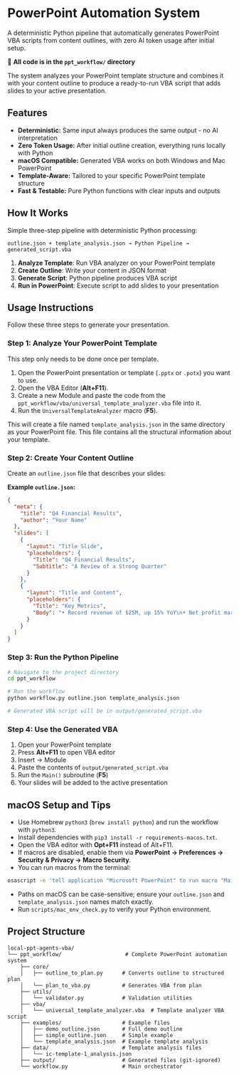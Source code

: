 # PowerPoint Automation System

A deterministic Python pipeline that automatically generates PowerPoint VBA scripts from content outlines, with zero AI token usage after initial setup.

📁 **All code is in the `ppt_workflow/` directory**

The system analyzes your PowerPoint template structure and combines it with your content outline to produce a ready-to-run VBA script that adds slides to your active presentation.

## Features

-   **Deterministic:** Same input always produces the same output - no AI interpretation
-   **Zero Token Usage:** After initial outline creation, everything runs locally with Python
-   **macOS Compatible:** Generated VBA works on both Windows and Mac PowerPoint
-   **Template-Aware:** Tailored to your specific PowerPoint template structure
-   **Fast & Testable:** Pure Python functions with clear inputs and outputs

## How It Works

Simple three-step pipeline with deterministic Python processing:

```
outline.json + template_analysis.json → Python Pipeline → generated_script.vba
```

1. **Analyze Template**: Run VBA analyzer on your PowerPoint template
2. **Create Outline**: Write your content in JSON format
3. **Generate Script**: Python pipeline produces VBA script
4. **Run in PowerPoint**: Execute script to add slides to your presentation

## Usage Instructions

Follow these three steps to generate your presentation.

### Step 1: Analyze Your PowerPoint Template

This step only needs to be done once per template.

1.  Open the PowerPoint presentation or template (`.pptx` or `.potx`) you want to use.
2.  Open the VBA Editor (**Alt+F11**).
3.  Create a new Module and paste the code from the `ppt_workflow/vba/universal_template_analyzer.vba` file into it.
4.  Run the `UniversalTemplateAnalyzer` macro (**F5**).

This will create a file named `template_analysis.json` in the same directory as your PowerPoint file. This file contains all the structural information about your template.

### Step 2: Create Your Content Outline

Create an `outline.json` file that describes your slides:

**Example `outline.json`:**

```json
{
  "meta": {
    "title": "Q4 Financial Results",
    "author": "Your Name"
  },
  "slides": [
    {
      "layout": "Title Slide",
      "placeholders": {
        "Title": "Q4 Financial Results",
        "Subtitle": "A Review of a Strong Quarter"
      }
    },
    {
      "layout": "Title and Content",
      "placeholders": {
        "Title": "Key Metrics",
        "Body": "• Record revenue of $25M, up 15% YoY\n• Net profit margin increased to 22%\n• Customer acquisition grew by 18,000"
      }
    }
  ]
}
```

### Step 3: Run the Python Pipeline

```bash
# Navigate to the project directory
cd ppt_workflow

# Run the workflow
python workflow.py outline.json template_analysis.json

# Generated VBA script will be in output/generated_script.vba
```

### Step 4: Use the Generated VBA

1.  Open your PowerPoint template
2.  Press **Alt+F11** to open VBA editor
3.  Insert → Module
4.  Paste the contents of `output/generated_script.vba`
5.  Run the `Main()` subroutine (**F5**)
6.  Your slides will be added to the active presentation

## macOS Setup and Tips

- Use Homebrew `python3` (`brew install python`) and run the workflow with `python3`.
- Install dependencies with `pip3 install -r requirements-macos.txt`.
- Open the VBA editor with **Opt+F11** instead of Alt+F11.
- If macros are disabled, enable them via **PowerPoint → Preferences → Security & Privacy → Macro Security**.
- You can run macros from the terminal:

```bash
osascript -e 'tell application "Microsoft PowerPoint" to run macro "Main"'
```

- Paths on macOS can be case-sensitive; ensure your `outline.json` and `template_analysis.json` names match exactly.
- Run `scripts/mac_env_check.py` to verify your Python environment.

## Project Structure

```
local-ppt-agents-vba/
└── ppt_workflow/                    # Complete PowerPoint automation system
    ├── core/
    │   ├── outline_to_plan.py      # Converts outline to structured plan
    │   └── plan_to_vba.py          # Generates VBA from plan
    ├── utils/
    │   └── validator.py            # Validation utilities
    ├── vba/
    │   └── universal_template_analyzer.vba  # Template analyzer VBA script
    ├── examples/                   # Example files
    │   ├── demo_outline.json       # Full demo outline
    │   ├── simple_outline.json     # Simple example
    │   └── template_analysis.json  # Example template analysis
    ├── data/                       # Template analysis files
    │   └── ic-template-1_analysis.json
    ├── output/                     # Generated files (git-ignored)
    └── workflow.py                 # Main orchestrator
